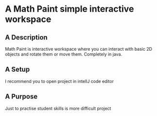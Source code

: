 # A Math Paint simple interactive workspace
## A Description
Math Paint is interactive workspace where you can interact with basic 2D objects and rotate them or move them. Completely in java. 
## A Setup
I recommend you to open project in intelIJ code editor
## A Purpose
Just to practise student skills is more difficult project
